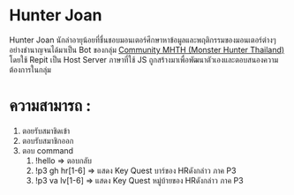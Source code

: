 # Hunter Joan

Hunter Joan นักล่าอายุน้อยที่ชื่นชอบมอนเตอร์ศึกษาหาข้อมูลและพฤติกรรมของมอนเตอร์ต่างๆอย่างชำนาญจนได้มาเป็น Bot ของกลุ่ม [Community MHTH (Monster Hunter Thailand)](https://discord.gg/wj8FunCfNS) โดยใช้ Repit เป็น Host Server ภาษาที่ใช้ JS ถูกสร้างมาเพื่อพัฒนาตัวเองและตอบสนองความต้องการในกลุ่ม<br>

# ความสามารถ :<br>
  1. ตอยรับสมาชิดเข้า
  2. ตอบรับสมาชิกออก
  3. ตอบ command
     1. !hello => ตอบกลับ
     2. !p3 gh hr[1-6] => แสดง Key Quest บาร์ของ HRดังกล่าว ภาค P3
     3. !p3 va lv[1-6] => แสดง Key Quest หมู่บ้ายของ HRดังกล่าว ภาค P3
 
